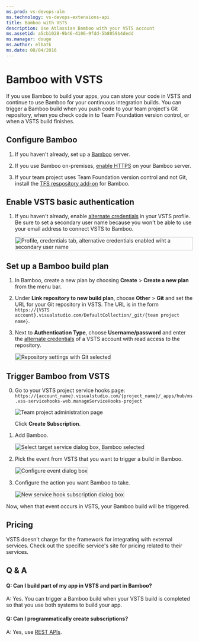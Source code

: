 ```yaml
---
ms.prod: vs-devops-alm
ms.technology: vs-devops-extensions-api
title: Bamboo with VSTS
description: Use Atlassian Bamboo with your VSTS account
ms.assetid: a5cb1028-9b46-4106-9fdd-5b8059b4dedd
ms.manager: douge
ms.author: elbatk
ms.date: 08/04/2016
---
```


# Bamboo with VSTS

If you use Bamboo to build your apps, you can store your code in VSTS
and continue to use Bamboo for your continuous integration builds.
You can trigger a Bamboo build when you push code to your team project's
Git repository,  when you check code in to Team Foundation version control,
or when a VSTS build finishes.

## Configure Bamboo

1. If you haven't already, set up a [Bamboo](https://www.atlassian.com/software/bamboo/) server.

2. If you use Bamboo on-premises, [enable HTTPS](https://confluence.atlassian.com/display/BAMBOO/Advanced+actions) on your Bamboo server.

3. If your team project uses Team Foundation version control and not Git, install the [TFS respository add-on](https://marketplace.atlassian.com/search?q=tfs) for Bamboo.

## Enable VSTS basic authentication
1. If you haven't already, enable [alternate credentials](https://www.visualstudio.com/en-us/integrate/get-started/auth/overview/) in your VSTS profile.
Be sure to set a secondary user name because you won't be able to use your email address
to connect VSTS to Bamboo.

   <img alt="Profile, credentials tab, alternative credentials enabled wiht a secondary user name" src="./_img/bamboo/alternate-credentials.png" style="border: 1px solid #CCCCCC" />

## Set up a Bamboo build plan

1. In Bamboo, create a new plan by choosing **Create** > **Create a new plan** from the menu bar.

2. Under **Link repository to new build plan**, choose **Other** > **Git** and set the URL for your Git repository in VSTS.
The URL is in the form ```https://{VSTS account}.visualstudio.com/DefaultCollection/_git/{team project name}```.

3. Next to **Authentication Type**, choose **Username/password** and enter the [alternate credentials](https://www.visualstudio.com/en-us/integrate/get-started/auth/overview/) of a VSTS account with read access to the repository. 

   <img alt="Repository settings with Git selected" src="./_img/bamboo/repository-management-settings.png" style="border: 1px solid #CCCCCC" />

## Trigger Bamboo from VSTS 

0. Go to your VSTS project service hooks page: `https://{account_name}.visualstudio.com/{project_name}/_apps/hub/ms.vss-servicehooks-web.manageServiceHooks-project`

	![Team project administration page](./_img/add-service-hook.png)

	Click **Create Subscription**.

3. Add Bamboo.

   <img alt="Select target service dialog box, Bamboo selected" src="./_img/bamboo/target-service.png" style="border: 1px solid #CCCCCC" />

4. Pick the event from VSTS that you want to trigger a build in Bamboo.

   <img alt="Configure event dialog box" src="./_img/bamboo/configure-event.png" style="border: 1px solid #CCCCCC" />

5. Configure the action you want Bamboo to take.

   <img alt="New service hook subscription dialog box" src="./_img/bamboo/subscription.png" style="border: 1px solid #CCCCCC" />

Now, when that event occurs in VSTS, your Bamboo build will be triggered.

## Pricing
VSTS doesn't charge for the framework for integrating with external services. Check out the specific service's site
for pricing related to their services. 

## Q & A

<!-- BEGINSECTION class="m-qanda" -->

#### Q: Can I build part of my app in VSTS and part in Bamboo?

A: Yes. You can trigger a Bamboo build when your VSTS build is completed so that you use both systems to build your app.

#### Q: Can I programmatically create subscriptions?

A: Yes, use [REST APIs](../create-subscription.md).

<!-- ENDSECTION -->